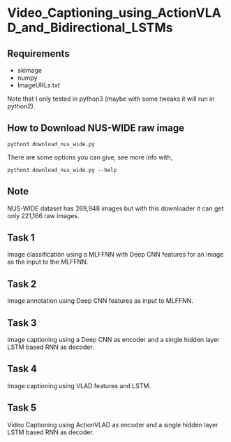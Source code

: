 # Video_Captioning_using_ActionVLAD_and_Bidirectional_LSTMs

## Requirements

- skimage
- numpy
- ImageURLs.txt

Note that I only tested in python3 (maybe with some tweaks it will run in python2).

## How to Download NUS-WIDE raw image

```
python3 download_nus_wide.py
```

There are some options you can give, see more info with,

```
python3 download_nus_wide.py --help
```

## Note

NUS-WIDE dataset has 269,948 images but with this downloader it can get only 221,166 raw images.

## Task 1
Image classification using a MLFFNN with Deep CNN features for
an image as the input to the MLFFNN.

## Task 2
Image annotation using Deep CNN features as input to MLFFNN.

## Task 3 
Image captioning using a Deep CNN as encoder and a single hidden layer LSTM
based RNN as decoder.

## Task 4
Image captioning using VLAD features and LSTM.

## Task 5
Video Captioning using ActionVLAD as encoder and a single hidden
layer LSTM based RNN as decoder.
